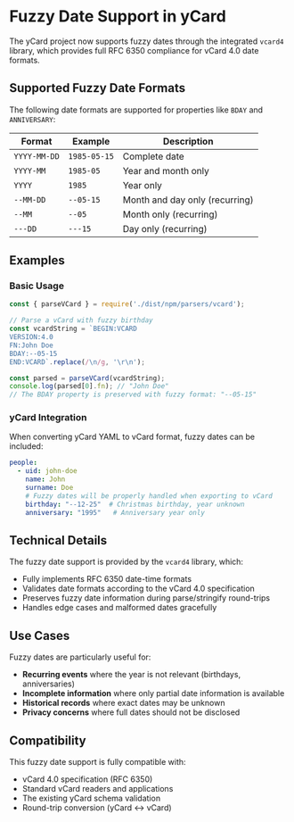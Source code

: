 # Fuzzy Date Support in yCard

The yCard project now supports fuzzy dates through the integrated `vcard4` library, which provides full RFC 6350 compliance for vCard 4.0 date formats.

## Supported Fuzzy Date Formats

The following date formats are supported for properties like `BDAY` and `ANNIVERSARY`:

| Format | Example | Description |
|--------|---------|-------------|
| `YYYY-MM-DD` | `1985-05-15` | Complete date |
| `YYYY-MM` | `1985-05` | Year and month only |
| `YYYY` | `1985` | Year only |
| `--MM-DD` | `--05-15` | Month and day only (recurring) |
| `--MM` | `--05` | Month only (recurring) |
| `---DD` | `---15` | Day only (recurring) |

## Examples

### Basic Usage

```javascript
const { parseVCard } = require('./dist/npm/parsers/vcard');

// Parse a vCard with fuzzy birthday
const vcardString = `BEGIN:VCARD
VERSION:4.0
FN:John Doe
BDAY:--05-15
END:VCARD`.replace(/\n/g, '\r\n');

const parsed = parseVCard(vcardString);
console.log(parsed[0].fn); // "John Doe"
// The BDAY property is preserved with fuzzy format: "--05-15"
```

### yCard Integration

When converting yCard YAML to vCard format, fuzzy dates can be included:

```yaml
people:
  - uid: john-doe
    name: John
    surname: Doe
    # Fuzzy dates will be properly handled when exporting to vCard
    birthday: "--12-25"  # Christmas birthday, year unknown
    anniversary: "1995"   # Anniversary year only
```

## Technical Details

The fuzzy date support is provided by the `vcard4` library, which:

- Fully implements RFC 6350 date-time formats
- Validates date formats according to the vCard 4.0 specification
- Preserves fuzzy date information during parse/stringify round-trips
- Handles edge cases and malformed dates gracefully

## Use Cases

Fuzzy dates are particularly useful for:

- **Recurring events** where the year is not relevant (birthdays, anniversaries)
- **Incomplete information** where only partial date information is available
- **Historical records** where exact dates may be unknown
- **Privacy concerns** where full dates should not be disclosed

## Compatibility

This fuzzy date support is fully compatible with:

- vCard 4.0 specification (RFC 6350)
- Standard vCard readers and applications
- The existing yCard schema validation
- Round-trip conversion (yCard ↔ vCard)